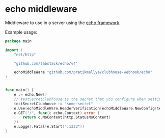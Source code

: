 # echo middleware

Middleware to use in a server using the [echo framework].

Example usage:
```go
package main

import (
    "net/http"

	"github.com/labstack/echo/v4"

	echoMiddleWare "github.com/pratikmallya/clubhouse-webhook/echo"
)


func main() {
	e := echo.New()
    // testSecretClubhouse is the secret that you configure when setting up webhooks in clubhouse 
    testSecretClubhouse := "some-secret"
	e.Use(echoMiddleWare.HeaderVerification(echoMiddleWare.NewConfig(testSecretClubhouse), nil))
	e.GET("/", func(c echo.Context) error {
		return c.NoContent(http.StatusNoContent)
	})
    e.Logger.Fatal(e.Start(":1323"))
}
```

[echo framework]: https://github.com/labstack/echo